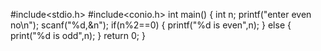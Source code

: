 #include<stdio.h>
#include<conio.h>
int main()
{
	int n;
	printf("enter even no\n");
	scanf("%d,&n");
	if(n%2==0)
	{
		printf("%d is even",n);
	}
	else
	{
		print("%d is odd",n);
	}
	return 0;
}

